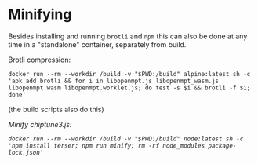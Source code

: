 
# Minifying

Besides installing and running `brotli` and `npm` this can also be done at any time in a "standalone" container, separately from build.

Brotli compression:

`docker run --rm --workdir /build -v "$PWD:/build" alpine:latest sh -c 'apk add brotli && for i in libopenmpt.js libopenmpt_wasm.js libopenmpt.wasm libopenmpt.worklet.js; do test -s $i && brotli -f $i; done'`

(the build scripts also do this)

_Minify chiptune3.js:_

_`docker run --rm --workdir /build -v "$PWD:/build" node:latest sh -c 'npm install terser; npm run minify; rm -rf node_modules package-lock.json'`_
